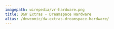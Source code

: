 ```yaml
---
imagepath: wirepedia/vr-hardware.png
title: D&W Extras - Dreamspace Hardware
alias: /dnwcomic/dw-extras-dreamspace-hardware/
---
```


